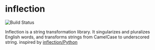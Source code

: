 inflection
===

![Build Status](https://github.com/itsumura-h/nim-inflection/workflows/Build%20and%20test%20Nim/badge.svg)

Inflection is a string transformation library. It singularizes and pluralizes English words, and transforms strings from CamelCase to underscored string. inspired by [inflection/Python](https://github.com/jpvanhal/inflection)